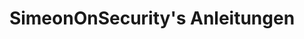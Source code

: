 ---
title: "SimeonOnSecurity's Anleitungen"
description: "Erkunden Sie fortgeschrittene Techniken, praktische Tutorials und Experteneinblicke in Bereichen wie Versionskontrolle, Systemadministration, Cybersicherheitspraktiken, Netzwerkmanagement und Softwareentwicklung. Gewinnen Sie wertvolles Wissen und verbessern Sie Ihre Fähigkeiten mit unseren ausführlichen Anleitungen."
tags: ["fortgeschrittene Anleitungen", "technische Tutorials", "Versionskontrolle", "Linux-Updates", "Serververwaltung", "Kommandozeile", "Programmiertechniken", "Softwareentwicklung", "Netzwerkadministration", "Cybersicherheitspraktiken", "Systemupdates", "Remotezugriff", "Linux-Administration", "Sicherheitskonfigurationen", "Fehlerbehebung", "Best Practices für die Programmierung", "Source-Code-Verwaltung", "Systemwartung", "Netzwerksicherheit", "Firmware-Updates", "Systemkonfiguration", "IT-Infrastruktur", "Softwareupdates", "Linux-Befehle", "Netzwerkmanagement", "Systemoptimierung", "Programmierfähigkeiten", "Automatisierung", "Datenschutz", "Serverwartung", "Netzwerkprotokolle"]
---